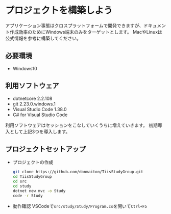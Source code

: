 # プロジェクトを構築しよう

アプリケーション事態はクロスプラットフォームで開発できますが、ドキュメント作成効率のためにWindows端末のみをターゲットとします。
MacやLinuxは公式情報を参考に構築してください。

## 必要環境

+ Windows10

## 利用ソフトウェア

+ dotnetcore 2.2.108
+ git 2.23.0.windows.1
+ Visual Studio Code 1.38.0
+ C# for Visual Studio Code

利用ソフトウェアはセッションをこなしていくうちに増えていきます。
初期導入として上記3つを導入します。

## プロジェクトセットアップ

+ プロジェクトの作成
  
  ``` bash
  git clone https://github.com/donmaiton/TiisStudyGroup.git
  cd TiisStudyGroup
  cd src
  cd study
  dotnet new mvc -o Study
  code -r Study
  ```

+ 動作確認
  VSCodeで`src/study/Study/Program.cs`を開いて`Ctrl+F5`
